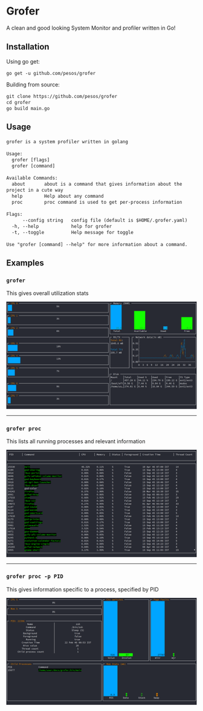 Grofer
======

A clean and good looking System Monitor and profiler written in Go!

Installation
------------

Using go get:

```
go get -u github.com/pesos/grofer
```

Building from source:

```
git clone https://github.com/pesos/grofer
cd grofer
go build main.go
```

Usage
-----

```
grofer is a system profiler written in golang

Usage:
  grofer [flags]
  grofer [command]

Available Commands:
  about       about is a command that gives information about the project in a cute way
  help        Help about any command
  proc        proc command is used to get per-process information

Flags:
      --config string   config file (default is $HOME/.grofer.yaml)
  -h, --help            help for grofer
  -t, --toggle          Help message for toggle

Use "grofer [command] --help" for more information about a command.

```

Examples
--------

### `grofer`

This gives overall utilization stats

![grofer](images/grofer.png)

---

### `grofer proc`

This lists all running processes and relevant information

![grofer-proc](images/grofer-proc.png)

---

### `grofer proc -p PID`

This gives information specific to a process, specified by PID

![grofer-proc-pid](images/grofer-proc-pid.png)
